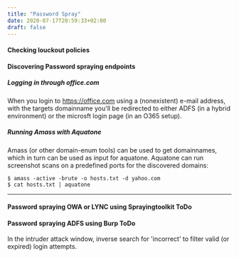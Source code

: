 ```yaml
---
title: "Password Spray"
date: 2020-07-17T20:59:33+02:00
draft: false
---
```


#### Checking louckout policies

#### Discovering Password spraying endpoints

##### Logging in through office.com
When you login to https://office.com using a (nonexistent) e-mail address, with the targets domainname you'll be redirected to either ADFS (in a hybrid environment) or the microsft login page (in an O365 setup).

##### Running Amass with Aquatone
Amass (or other domain-enum tools) can be used to get domainnames, which in turn can be used as input for aquatone. Aquatone can run screenshot scans on a predefined ports for the discovered domains:

```
$ amass -active -brute -o hosts.txt -d yahoo.com
$ cat hosts.txt | aquatone
```
***

#### Password spraying OWA or LYNC using Sprayingtoolkit ToDo


#### Password spraying ADFS using Burp ToDo
In the intruder attack window, inverse search for 'incorrect' to filter valid (or expired) login attempts.